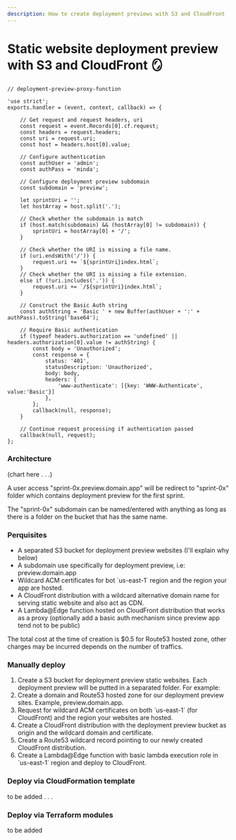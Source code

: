 ```yaml
---
description: How to create deployment previews with S3 and CloudFront
---
```


# Static website deployment preview with S3 and CloudFront 🪞

```
// deployment-preview-proxy-function

'use strict';
exports.handler = (event, context, callback) => {

    // Get request and request headers, uri
    const request = event.Records[0].cf.request;
    const headers = request.headers;
    const uri = request.uri;
    const host = headers.host[0].value;
    
    // Configure authentication
    const authUser = 'admin';
    const authPass = 'minda';

    // Configure deployment preview subdomain
    const subdomain = 'preview';

    let sprintUri = '';
    let hostArray = host.split('.');
    
    // Check whether the subdomain is match
    if (host.match(subdomain) && (hostArray[0] != subdomain)) {
        sprintUri = hostArray[0] + '/';
    }
    
    // Check whether the URI is missing a file name.
    if (uri.endsWith('/')) {
        request.uri += `${sprintUri}index.html`;
    }
    // Check whether the URI is missing a file extension.
    else if (!uri.includes('.')) {
        request.uri += `/${sprintUri}index.html`;
    }

    // Construct the Basic Auth string
    const authString = 'Basic ' + new Buffer(authUser + ':' + authPass).toString('base64');

    // Require Basic authentication
    if (typeof headers.authorization == 'undefined' || headers.authorization[0].value != authString) {
        const body = 'Unauthorized';
        const response = {
            status: '401',
            statusDescription: 'Unauthorized',
            body: body,
            headers: {
                'www-authenticate': [{key: 'WWW-Authenticate', value:'Basic'}]
            },
        };
        callback(null, response);
    }
    
    // Continue request processing if authentication passed
    callback(null, request);
};
```



### Architecture

(chart here . . .)

A user access "sprint-0x.preview.domain.app" will be redirect to "sprint-0x" folder which contains deployment preview for the first sprint.

The "sprint-0x" subdomain can be named/entered with anything as long as there is a folder on the bucket that has the same name.

### Perquisites

* A separated S3 bucket for deployment preview websites (I'll explain why below)
* A subdomain use specifically for deployment preview, i.e: preview.domain.app
* Wildcard ACM certificates for bot \`us-east-1\` region and the region your app are hosted.
* A CloudFront distribution with a wildcard alternative domain name for serving static website and also act as CDN.
* A Lambda@Edge function hosted on CloudFront distribution that works as a proxy (optionally add a basic auth mechanism since preview app tend not to be public)

The total cost at the time of creation is $0.5 for Route53 hosted zone, other charges may be incurred depends on the number of traffics.

### Manually deploy

1. Create a S3 bucket for deployment preview static websites. Each deployment preview will be putted in a separated folder. For example:
2. Create a domain and Route53 hosted zone for our deployment preview sites. Example, preview.domain.app.
3. Request for wildcard ACM certificates on both \`us-east-1\` (for CloudFront) and the region your websites are hosted.
4. Create a CloudFront distribution with the deployment preview bucket as origin and the wildcard domain and certificate.
5. Create a Route53 wildcard record pointing to our newly created CloudFront distribution.
6. Create a Lambda@Edge function with basic lambda execution role in \`us-east-1\` region and deploy to CloudFront.

### Deploy via CloudFormation template

to be added . . .

### Deploy via Terraform modules

to be added


